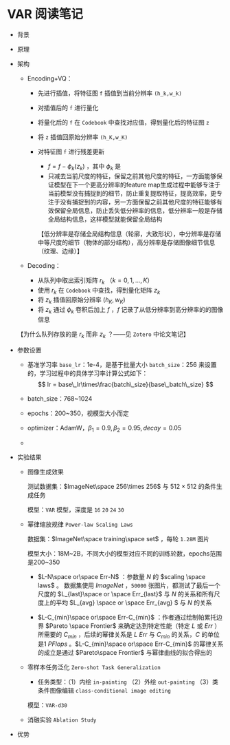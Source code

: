 # VAR 阅读笔记

- 背景

- 原理

- 架构

  - Encoding+VQ：

    - 先进行插值，将特征图 `f` 插值到当前分辨率 `(h_k,w_k)` 

    - 对插值后的 `f` 进行量化

    - 将量化后的 `f` 在 `Codebook` 中查找对应值，得到量化后的特征图 `z`

    - 将 `z` 插值回原始分辨率 `(h_K,w_K)` 

    - 对特征图 `f` 进行残差更新

      - $f=f-\phi_k(z_k)$ ，其中 $\phi_k$ 是
      - 只减去当前尺度的特征，保留之前其他尺度的特征，一方面能够保证模型在下一个更高分辨率的feature map生成过程中能够专注于当前模型没有捕捉到的细节，防止重复提取特征，提高效率，更专注于没有捕捉到的内容，另一方面保留之前其他尺度的特征能够有效保留全局信息，防止丢失低分辨率的信息，低分辨率一般是存储全局结构信息，这样模型就能保留全局结构

      【低分辨率是存储全局结构信息（轮廓，大致形状），中分辨率是存储中等尺度的细节（物体的部分结构），高分辨率是存储图像细节信息（纹理、边缘）】

  - Decoding：

    - 从队列中取出索引矩阵 $r_k$ （$k=0,1,...,K$）
    - 使用 $r_k$ 在 `Codebook` 中查找，得到量化矩阵 $z_k$ 
    - 将 $z_k$ 插值回原始分辨率 $(h_K,w_K)$ 
    - 将 $z_k$ 通过 $\phi_k$ 卷积后加上 $f$ ，$f$ 记录了从低分辨率到高分辨率的的图像信息

  【为什么队列存放的是 $r_k$ 而非 $z_k$ ？——见 `Zotero` 中论文笔记】

- 参数设置

  - 基准学习率 `base_lr`：1e-4，是基于批量大小 `batch_size`：256 来设置的，学习过程中的具体学习率计算公式如下：
    $$
    lr = base\_lr\times\frac{batch\_size}{base\_batch\_size}
    $$

  - batch_size：768~1024

  - epochs：200~350，视模型大小而定

  - optimizer：AdamW，$\beta_1=0.9,\beta_2=0.95,decay=0.05$

  -  

- 实验结果

  - 图像生成效果

    测试数据集：$ImageNet\space 256\times 256$ 与 $512\times 512$ 的条件生成任务 

    模型：`VAR` 模型，深度是 `16` `20` `24` `30` 

    

  - 幂律缩放规律 `Power-law Scaling Laws` 

    数据集：$ImageNet\space training\space set$ ，每轮 `1.28M` 图片

    模型大小：18M~2B，不同大小的模型对应不同的训练轮数，epochs范围是200~350

    - $L-N\space or\space Err-N$ ：参数量 $N$ 的 $scaling \space laws$ 。 数据集使用  $ImageNet$ ，`50000` 张图片，都测试了最后一个尺度的 $L_{last}\space or \space Err_{last}$ 与 $N$ 的关系和所有尺度上的平均 $L_{avg} \space or \space Err_{avg} $ 与 $N$ 的关系

    - $L-C_{min}\space or\space Err-C_{min}$ ：作者通过绘制帕累托边界 $Pareto \space Frontier$ 来确定达到特定性能（特定 $L$ 或 $Err$ ）所需要的 $C_{min}$ ，后续的幂律关系是 $L$ $Err$ 与 $C_{min}$ 的关系，$C$ 的单位是1 $PFlops$ 。$L-C_{min}\space or\space Err-C_{min}$ 的幂律关系的成立是通过 $Pareto\space Frontier$ 与幂律曲线的拟合得出的

      

  - 零样本任务泛化 `Zero-shot Task Generalization` 

    - 任务类型：（1）内绘 `in-painting` （2）外绘 `out-painting` （3）类条件图像编辑 `class-conditional image editing` 

    模型：`VAR-d30`

    

  - 消融实验 `Ablation Study`

    

- 优势
